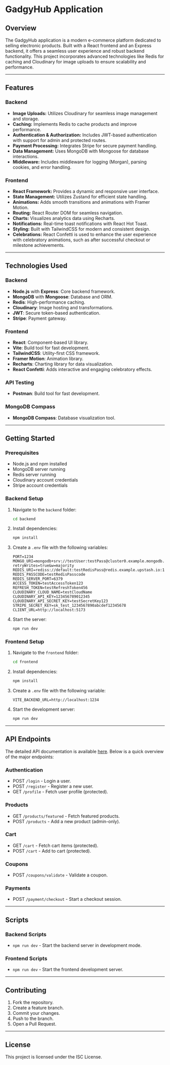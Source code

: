 # GadgyHub Application

## Overview
The GadgyHub application is a modern e-commerce platform dedicated to selling electronic products. Built with a React frontend and an Express backend, it offers a seamless user experience and robust backend functionality. This project incorporates advanced technologies like Redis for caching and Cloudinary for image uploads to ensure scalability and performance.

---

## Features

### Backend
- **Image Uploads:** Utilizes Cloudinary for seamless image management and storage.
- **Caching:** Implements Redis to cache products and improve performance.
- **Authentication & Authorization:** Includes JWT-based authentication with support for admin and protected routes.
- **Payment Processing:** Integrates Stripe for secure payment handling.
- **Data Management:** Uses MongoDB with Mongoose for database interactions.
- **Middleware:** Includes middleware for logging (Morgan), parsing cookies, and error handling.

### Frontend
- **React Framework:** Provides a dynamic and responsive user interface.
- **State Management:** Utilizes Zustand for efficient state handling.
- **Animations:** Adds smooth transitions and animations with Framer Motion.
- **Routing:** React Router DOM for seamless navigation.
- **Charts:** Visualizes analytics data using Recharts.
- **Notifications:** Real-time toast notifications with React Hot Toast.
- **Styling:** Built with TailwindCSS for modern and consistent design.
- **Celebrations:** React Confetti is used to enhance the user experience with celebratory animations, such as after successful checkout or milestone achievements.

---

## Technologies Used

### Backend
- **Node.js** with **Express**: Core backend framework.
- **MongoDB** with **Mongoose**: Database and ORM.
- **Redis**: High-performance caching.
- **Cloudinary**: Image hosting and transformations.
- **JWT**: Secure token-based authentication.
- **Stripe**: Payment gateway.

### Frontend
- **React**: Component-based UI library.
- **Vite**: Build tool for fast development.
- **TailwindCSS**: Utility-first CSS framework.
- **Framer Motion**: Animation library.
- **Recharts**: Charting library for data visualization.
- **React Confetti**: Adds interactive and engaging celebratory effects.

### API Testing
- **Postman**: Build tool for fast development.

### MongoDB Compass
- **MongoDB Compass**: Database visualization tool.
---

## Getting Started

### Prerequisites
- Node.js and npm installed
- MongoDB server running
- Redis server running
- Cloudinary account credentials
- Stripe account credentials

### Backend Setup
1. Navigate to the `backend` folder:
   ```bash
   cd backend
   ```
2. Install dependencies:
   ```bash
   npm install
   ```
3. Create a `.env` file with the following variables:
   ```env
   PORT=1234
   MONGO_URI=mongodb+srv://testUser:testPass@cluster0.example.mongodb.net/testDB?retryWrites=true&w=majority
   REDIS_URI=rediss://default:testRedisPass@redis.example.upstash.io:12345
   REDIS_PASSCODE=testRedisPasscode
   REDIS_SERVER_PORT=6379
   ACCESS_TOKEN=testAccessToken123
   REFRESH_TOKEN=testRefreshToken456
   CLOUDINARY_CLOUD_NAME=testCloudName
   CLOUDINARY_API_KEY=123456789012345
   CLOUDINARY_API_SECRET_KEY=testSecretKey123
   STRIPE_SECRET_KEY=sk_test_1234567890abcdef12345678
   CLIENT_URL=http://localhost:5173
   ```
4. Start the server:
   ```bash
   npm run dev
   ```

### Frontend Setup
1. Navigate to the `frontend` folder:
   ```bash
   cd frontend
   ```
2. Install dependencies:
   ```bash
   npm install
   ```
3. Create a `.env` file with the following variable:
   ```env
   VITE_BACKEND_URL=http://localhost:1234
   ```
4. Start the development server:
   ```bash
   npm run dev
   ```

---

## API Endpoints

The detailed API documentation is available [here](./backend/readme.md). Below is a quick overview of the major endpoints:

### Authentication
- POST `/login` - Login a user.
- POST `/register` - Register a new user.
- GET `/profile` - Fetch user profile (protected).

### Products
- GET `/products/featured` - Fetch featured products.
- POST `/products` - Add a new product (admin-only).

### Cart
- GET `/cart` - Fetch cart items (protected).
- POST `/cart` - Add to cart (protected).

### Coupons
- POST `/coupons/validate` - Validate a coupon.

### Payments
- POST `/payment/checkout` - Start a checkout session.

---

## Scripts

### Backend Scripts
- `npm run dev` - Start the backend server in development mode.

### Frontend Scripts
- `npm run dev` - Start the frontend development server.
---

## Contributing

1. Fork the repository.
2. Create a feature branch.
3. Commit your changes.
4. Push to the branch.
5. Open a Pull Request.

---

## License
This project is licensed under the ISC License.

